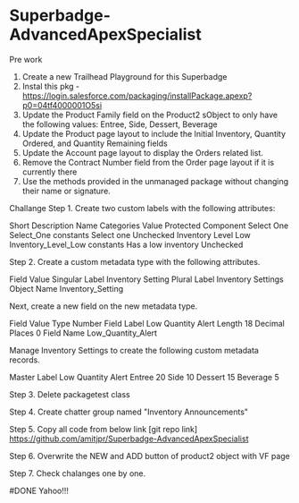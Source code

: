 # Superbadge-AdvancedApexSpecialist


Pre work

1. Create a new Trailhead Playground for this Superbadge
2. Instal this pkg - https://login.salesforce.com/packaging/installPackage.apexp?p0=04tf4000001O5si
3. Update the Product Family field on the Product2 sObject to only have the following values: Entree, Side, Dessert, Beverage
4. Update the Product page layout to include the Initial Inventory, Quantity Ordered, and Quantity Remaining fields
5. Update the Account page layout to display the Orders related list.
6. Remove the Contract Number field from the Order page layout if it is currently there
7. Use the methods provided in the unmanaged package without changing their name or signature.

Challange
Step 1. Create two custom labels with the following attributes:

Short Description	    Name	                  Categories	    Value	                Protected Component
Select One	          Select_One	            constants	      Select one	          Unchecked
Inventory Level Low	  Inventory_Level_Low	    constants	      Has a low inventory	  Unchecked


Step 2. Create a custom metadata type with the following attributes.

Field	              Value
Singular Label	    Inventory Setting
Plural Label	      Inventory Settings
Object Name	        Inventory_Setting

Next, create a new field on the new metadata type.

Field	              Value
Type	              Number
Field Label	        Low Quantity Alert
Length	            18
Decimal Places	    0
Field Name	        Low_Quantity_Alert

Manage Inventory Settings to create the following custom metadata records.

Master Label	  Low Quantity Alert
Entree	        20
Side	          10
Dessert	        15
Beverage	      5

Step 3. Delete packagetest class

Step 4. Create chatter group named "Inventory Announcements"

Step 5. Copy all code from below link [git repo link]  
https://github.com/amitjpr/Superbadge-AdvancedApexSpecialist

Step 6. Overwrite the NEW and ADD button of product2 object with VF page

Step 7. Check chalanges one by one. 

#DONE Yahoo!!!


